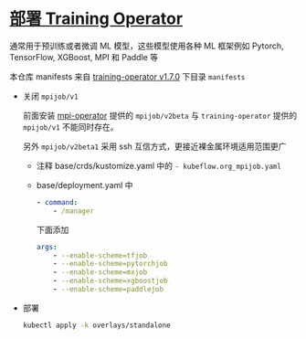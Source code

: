 # [部署 Training Operator](https://github.com/kubeflow/training-operator)

通常用于预训练或者微调 ML 模型，这些模型使用各种 ML 框架例如 Pytorch, TensorFlow, XGBoost, MPI 和 Paddle 等

本仓库 manifests 来自 [training-operator v1.7.0](https://github.com/kubeflow/training-operator/releases/tag/v1.7.0) 下目录 `manifests`

* 关闭 `mpijob/v1`

    前面安装 [mpi-operator](../mpi-operator/README.md) 提供的 `mpijob/v2beta` 与 `training-operator` 提供的 `mpijob/v1` 不能同时存在。

    另外 `mpijob/v2beta1` 采用 ssh 互信方式，更接近裸金属环境适用范围更广

    * 注释 base/crds/kustomize.yaml 中的 `- kubeflow.org_mpijob.yaml`
    * base/deployment.yaml 中

        ```yaml
        - command:
            - /manager
        ```

        下面添加

        ```yaml
        args:
            - --enable-scheme=tfjob
            - --enable-scheme=pytorchjob
            - --enable-scheme=mxjob
            - --enable-scheme=xgboostjob
            - --enable-scheme=paddlejob
        ```

* 部署

    ```bash
    kubectl apply -k overlays/standalone
    ```